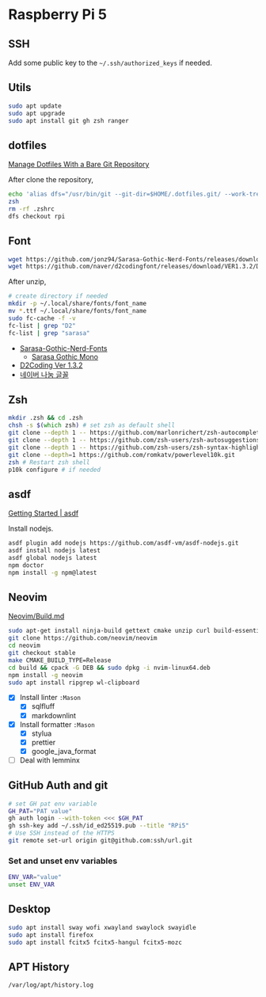 # Raspberry Pi 5

## SSH

Add some public key to the `~/.ssh/authorized_keys` if needed.

## Utils

```zsh
sudo apt update
sudo apt upgrade
sudo apt install git gh zsh ranger
```

## dotfiles

[Manage Dotfiles With a Bare Git Repository](https://harfangk.github.io/2016/09/18/manage-dotfiles-with-a-git-bare-repository.html)

After clone the repository,

```zsh
echo 'alias dfs="/usr/bin/git --git-dir=$HOME/.dotfiles.git/ --work-tree=$HOME"' >> $HOME/.zshrc
zsh
rm -rf .zshrc
dfs checkout rpi
```

## Font

```zsh
wget https://github.com/jonz94/Sarasa-Gothic-Nerd-Fonts/releases/download/v1.0.5-0/sarasa-fixed-k-nerd-font.zip
wget https://github.com/naver/d2codingfont/releases/download/VER1.3.2/D2Coding-Ver1.3.2-20180524.zip
```

After unzip,

```zsh
# create directory if needed
mkdir -p ~/.local/share/fonts/font_name
mv *.ttf ~/.local/share/fonts/font_name
sudo fc-cache -f -v
fc-list | grep "D2"
fc-list | grep "sarasa"
```

- [Sarasa-Gothic-Nerd-Fonts](https://github.com/jonz94/Sarasa-Gothic-Nerd-Fonts/releases/tag/v1.0.5-0)
  - [Sarasa Gothic Mono](https://picaq.github.io/sarasa/)
- [D2Coding Ver 1.3.2](https://github.com/naver/d2codingfont/releases/tag/VER1.3.2)
- [네이버 나눔 글꼴](https://hangeul.naver.com/font/nanum)

## Zsh

```zsh
mkdir .zsh && cd .zsh
chsh -s $(which zsh) # set zsh as default shell
git clone --depth 1 -- https://github.com/marlonrichert/zsh-autocomplete.git
git clone --depth 1 -- https://github.com/zsh-users/zsh-autosuggestions.git
git clone --depth 1 -- https://github.com/zsh-users/zsh-syntax-highlighting.git
git clone --depth=1 https://github.com/romkatv/powerlevel10k.git
zsh # Restart zsh shell
p10k configure # if needed
```

## asdf

[Getting Started | asdf](https://asdf-vm.com/guide/getting-started.html)

Install nodejs.

```zsh
asdf plugin add nodejs https://github.com/asdf-vm/asdf-nodejs.git
asdf install nodejs latest
asdf global nodejs latest
npm doctor
npm install -g npm@latest
```

## Neovim

[Neovim/Build.md](https://github.com/neovim/neovim/blob/master/BUILD.md)

```zsh
sudo apt-get install ninja-build gettext cmake unzip curl build-essential
git clone https://github.com/neovim/neovim
cd neovim
git checkout stable
make CMAKE_BUILD_TYPE=Release
cd build && cpack -G DEB && sudo dpkg -i nvim-linux64.deb
npm install -g neovim
sudo apt install ripgrep wl-clipboard
```

- [x] Install linter `:Mason`
  - [x] sqlfluff
  - [x] markdownlint
- [x] Install formatter `:Mason`
  - [x] stylua
  - [x] prettier
  - [x] google_java_format
- [ ] Deal with lemminx

## GitHub Auth and git

```zsh
# set GH pat env variable
GH_PAT="PAT value"
gh auth login --with-token <<< $GH_PAT
gh ssh-key add ~/.ssh/id_ed25519.pub --title "RPi5"
# Use SSH instead of the HTTPS
git remote set-url origin git@github.com:ssh/url.git
```

### Set and unset env variables

```zsh
ENV_VAR="value"
unset ENV_VAR
```

## Desktop

```zsh
sudo apt install sway wofi xwayland swaylock swayidle
sudo apt install firefox
sudo apt install fcitx5 fcitx5-hangul fcitx5-mozc
```

## APT History

`/var/log/apt/history.log`
